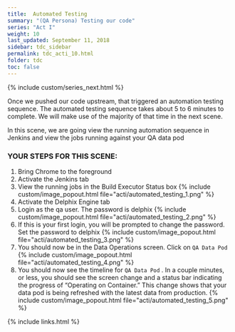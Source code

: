 ```yaml
---
title:  Automated Testing
summary: "(QA Persona) Testing our code"
series: "Act I"
weight: 10
last_updated: September 11, 2018
sidebar: tdc_sidebar
permalink: tdc_acti_10.html
folder: tdc
toc: false
---
```

<!-- {% include custom/series.html %} -->
{% include custom/series_next.html %}

Once we pushed our code upstream, that triggered an automation testing sequence. The automated testing sequence takes about 5 to 6 minutes to complete. We will make use of the majority of that time in the next scene.

In this scene, we are going view the running automation sequence in Jenkins and view the jobs running against your QA data pod

### YOUR STEPS FOR THIS SCENE:

1. Bring Chrome to the foreground
2. Activate the Jenkins tab
3. View the running jobs in the Build Executor Status box
   {% include custom/image_popout.html file="acti/automated_testing_1.png" %}
4. Activate the Delphix Engine tab
5. Login as the qa user. The password is delphix
   {% include custom/image_popout.html file="acti/automated_testing_2.png" %}
6. If this is your first login, you will be prompted to change the password. Set the password to delphix
   {% include custom/image_popout.html file="acti/automated_testing_3.png" %}
7. You should now be in the Data Operations screen. Click on `QA Data Pod` 
   {% include custom/image_popout.html file="acti/automated_testing_4.png" %}
8. You should now see the timeline for `QA Data Pod` . In a couple minutes, or less, you should see the screen change and a status bar indicating the progress of “Operating on Container.” This change shows that your data pod is being refreshed with the latest data from production.
   {% include custom/image_popout.html file="acti/automated_testing_5.png" %}

{% include links.html %}